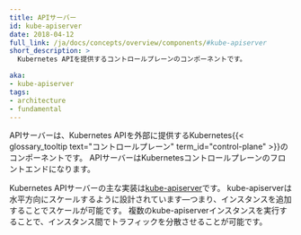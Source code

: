 ```yaml
---
title: APIサーバー
id: kube-apiserver
date: 2018-04-12
full_link: /ja/docs/concepts/overview/components/#kube-apiserver
short_description: >
  Kubernetes APIを提供するコントロールプレーンのコンポーネントです。

aka:
- kube-apiserver
tags:
- architecture
- fundamental
---
```

 APIサーバーは、Kubernetes APIを外部に提供するKubernetes{{< glossary_tooltip text="コントロールプレーン" term_id="control-plane" >}}のコンポーネントです。
 APIサーバーはKubernetesコントロールプレーンのフロントエンドになります。

<!--more-->

Kubernetes APIサーバーの主な実装は[kube-apiserver](/docs/reference/generated/kube-apiserver/)です。
kube-apiserverは水平方向にスケールするように設計されています&mdash;つまり、インスタンスを追加することでスケールが可能です。
複数のkube-apiserverインスタンスを実行することで、インスタンス間でトラフィックを分散させることが可能です。